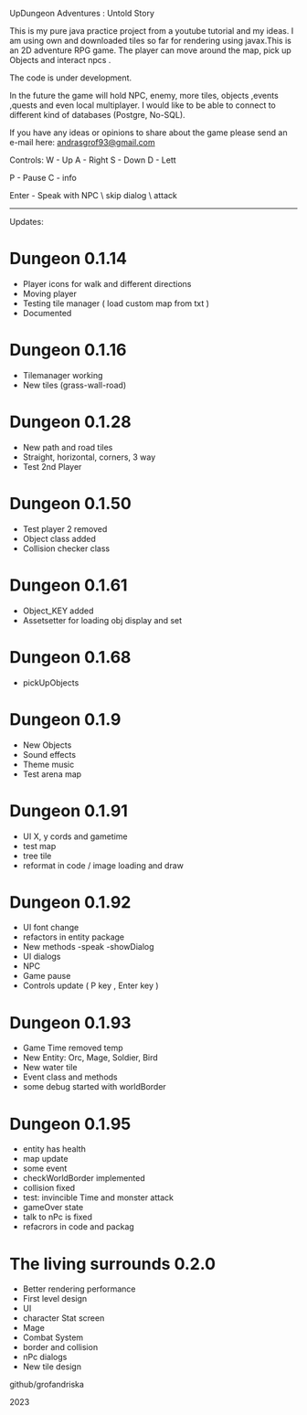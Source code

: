 UpDungeon Adventures : Untold Story 

This is my pure java practice project from a youtube tutorial
and my ideas. I am using own and downloaded tiles
so far for rendering using javax.This is an 2D
adventure RPG game. The player can move around 
the map, pick up Objects and interact npcs .

The code is under development.

In the future the game will hold NPC, enemy, more tiles,
 objects ,events ,quests and even local multiplayer.
I would like to be able to connect to different
kind of databases (Postgre, No-SQL).

If you have any ideas or opinions to share about
the game please send an e-mail here:
andrasgrof93@gmail.com



Controls:
W - Up
A - Right
S - Down
D - Lett 

P - Pause
C - info

Enter - Speak with NPC \ skip dialog \ attack 

------------------------------------------------------


Updates:
# Dungeon 0.1.14
- Player icons for walk and different directions
- Moving player
- Testing tile manager ( load custom map from txt )
- Documented

# Dungeon 0.1.16
- Tilemanager working 
- New tiles (grass-wall-road)

# Dungeon 0.1.28
- New path and road tiles 
- Straight, horizontal, corners, 3 way
- Test 2nd Player

# Dungeon 0.1.50
- Test player 2 removed 
- Object class added
- Collision checker class 

# Dungeon 0.1.61
- Object_KEY added  
- Assetsetter for loading obj display and set

# Dungeon 0.1.68
- pickUpObjects

# Dungeon 0.1.9
- New Objects 
- Sound effects 
- Theme music
- Test arena map

# Dungeon 0.1.91
- UI X, y cords and gametime
- test map 
- tree tile
- reformat in code / image loading and draw

# Dungeon 0.1.92
- UI font change 
- refactors in entity package
- New methods -speak -showDialog
- UI dialogs
- NPC
- Game pause
- Controls update ( P key , Enter key ) 

# Dungeon 0.1.93
- Game Time removed temp
- New Entity: Orc, Mage, Soldier, Bird
- New water tile
- Event class and methods
- some debug started with worldBorder 


# Dungeon 0.1.95

- entity has health
- map update 
- some event 
- checkWorldBorder implemented 
- collision fixed
- test: invincible Time and monster attack
- gameOver state 
- talk to nPc is fixed
- refacrors in code and packag

# The living surrounds 0.2.0

- Better rendering performance
- First level design
- UI 
- character Stat screen
- Mage
- Combat System
- border and collision
- nPc dialogs
- New tile design

github/grofandriska

2023
